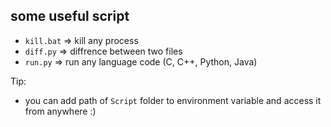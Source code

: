 ## some useful script

- `kill.bat` => kill any process
- `diff.py` => diffrence between two files
- `run.py` => run any language code (C, C++, Python, Java)

Tip:
- you can add path of `Script` folder to environment variable and access it from anywhere :)